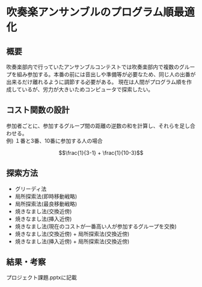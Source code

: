 # 吹奏楽アンサンブルのプログラム順最適化
## 概要
吹奏楽部内で行っていたアンサンブルコンテストでは吹奏楽部内で複数のグループを組み参加する。本番の前には音出しや準備等が必要なため、同じ人の出番が出来るだけ離れるように調節する必要がある。
現在は人間がプログラム順を作成しているが、労力が大きいためコンピュータで探索したい。

## コスト関数の設計
参加者ごとに、参加するグループ間の距離の逆数の和を計算し、それらを足し合わせる。  
例) １番と3番、10番に参加する人の場合

$$\frac{1}{3-1} + \frac{1}{10-3}$$

## 探索方法
- グリーディ法
- 局所探索法(即時移動戦略)
- 局所探索法(最良移動戦略)
- 焼きなまし法(交換近傍)
- 焼きなまし法(挿入近傍)
- 焼きなまし法(現在のコストが一番高い人が参加するグループを交換)
- 焼きなまし法(交換近傍) + 局所探索法(交換近傍)
- 焼きなまし法(挿入近傍) + 局所探索法(交換近傍)

## 結果・考察
プロジェクト課題.pptxに記載
